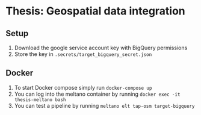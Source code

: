 # Thesis: Geospatial data integration

## Setup
1. Download the google service account key with BigQuery permissions
2. Store the key in `.secrets/target_bigquery_secret.json`

## Docker
1. To start Docker compose simply run `docker-compose up`
2. You can log into the meltano container by running `docker exec -it thesis-meltano bash`
3. You can test a pipeline by running `meltano elt tap-osm target-bigquery`